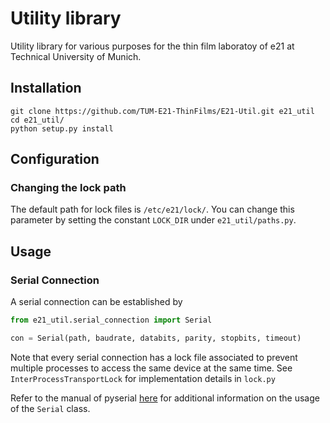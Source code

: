 # Utility library

Utility library for various purposes for the thin film laboratoy of e21 
at Technical University of Munich.

## Installation 
```shell
git clone https://github.com/TUM-E21-ThinFilms/E21-Util.git e21_util
cd e21_util/
python setup.py install
```

## Configuration

### Changing the lock path
The default path for lock files is `/etc/e21/lock/`. You can change this
parameter by setting the constant `LOCK_DIR` under `e21_util/paths.py`.  

## Usage

### Serial Connection
A serial connection can be established by
 
```python
from e21_util.serial_connection import Serial

con = Serial(path, baudrate, databits, parity, stopbits, timeout)
```

Note that every serial connection has a lock file associated to prevent 
multiple processes to access the same device at the same time. See 
`InterProcessTransportLock` for implementation details in `lock.py`


Refer to the manual of pyserial [here](https://pyserial.readthedocs.io/en/latest/shortintro.html#opening-serial-ports) for additional information on the usage 
of the `Serial` class.